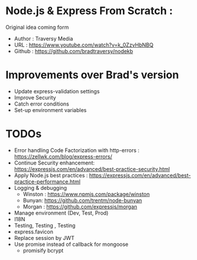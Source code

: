# Node.js & Express From Scratch : 
Original idea coming form
 * Author : Traversy Media
 * URL : https://www.youtube.com/watch?v=k_0ZzvHbNBQ
 * Github : https://github.com/bradtraversy/nodekb

 # Improvements over Brad's version
  * Update express-validation settings
  * Improve Security
  * Catch error conditions
  * Set-up environment variables

# TODOs
 * Error handling Code Factorization with http-errors : https://zellwk.com/blog/express-errors/
 * Continue Security enhancement: https://expressjs.com/en/advanced/best-practice-security.html
 * Apply Node.js best practices : https://expressjs.com/en/advanced/best-practice-performance.html
 * Logging & debugging
    * Winston : https://www.npmjs.com/package/winston
    * Bunyan: https://github.com/trentm/node-bunyan
    * Morgan : https://github.com/expressjs/morgan
 * Manage environment (Dev, Test, Prod)
 * I18N
 * Testing, Testing , Testing
 * express.favicon
 * Replace session by JWT
 * Use promise instead of callback for mongoose
    * promisify bcrypt